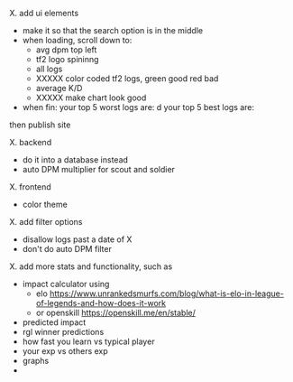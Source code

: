 X. add ui elements
 - make it so that the search option is in the middle
 - when loading, scroll down to: 
    - avg dpm top left
    - tf2 logo spininng 
    - all logs
    - XXXXX color coded tf2 logs, green good red bad
    - average K/D
    - XXXXX make chart look good
- when fin:
    your top 5 worst logs are: d
    your top 5 best logs are: 

then publish site 

X. backend
 - do it into a database instead
 - auto DPM multiplier for scout and soldier

X. frontend
 - color theme

X. add filter options 
 - disallow logs past a date of X 
 - don't do auto DPM filter

X. add more stats and functionality, such as 
 - impact calculator using 
    - elo https://www.unrankedsmurfs.com/blog/what-is-elo-in-league-of-legends-and-how-does-it-work 
    - or openskill https://openskill.me/en/stable/  
 - predicted impact 
 - rgl winner predictions 
 - how fast you learn vs typical player
 - your exp vs others exp 
 - graphs
 - 